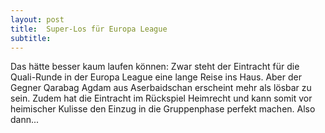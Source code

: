 ```yaml
---
layout: post
title:  Super-Los für Europa League
subtitle:  
---
```


Das hätte besser kaum laufen können: Zwar steht der Eintracht für die Quali-Runde in der Europa League eine lange Reise ins Haus. Aber der Gegner Qarabag Agdam aus Aserbaidschan erscheint mehr als lösbar zu sein. Zudem hat die Eintracht im Rückspiel Heimrecht und kann somit vor heimischer Kulisse den Einzug in die Gruppenphase perfekt machen. Also dann...


